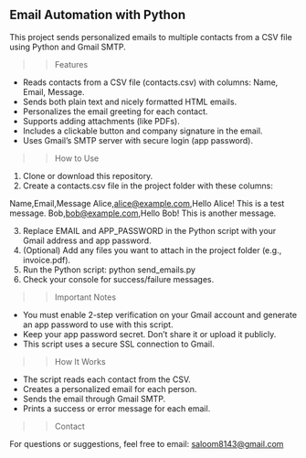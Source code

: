 Email Automation with Python
-----------------------------
This project sends personalized emails to multiple contacts from a CSV file using Python and Gmail SMTP.


>> Features

- Reads contacts from a CSV file (contacts.csv) with columns: Name, Email, Message.
- Sends both plain text and nicely formatted HTML emails.
- Personalizes the email greeting for each contact.
- Supports adding attachments (like PDFs).
- Includes a clickable button and company signature in the email.
- Uses Gmail’s SMTP server with secure login (app password).



>> How to Use

1. Clone or download this repository. 
2. Create a contacts.csv file in the project folder with these columns:

Name,Email,Message
Alice,alice@example.com,Hello Alice! This is a test message.
Bob,bob@example.com,Hello Bob! This is another message.

3. Replace EMAIL and APP_PASSWORD in the Python script with your Gmail address and app password.
4. (Optional) Add any files you want to attach in the project folder (e.g., invoice.pdf).
5. Run the Python script: python send_emails.py
6. Check your console for success/failure messages.



>> Important Notes

- You must enable 2-step verification on your Gmail account and generate an app password to use with this script.
- Keep your app password secret. Don’t share it or upload it publicly.
- This script uses a secure SSL connection to Gmail.



>> How It Works

- The script reads each contact from the CSV.
- Creates a personalized email for each person.
- Sends the email through Gmail SMTP.
- Prints a success or error message for each email.



>> Contact

For questions or suggestions, feel free to email: saloom8143@gmail.com
